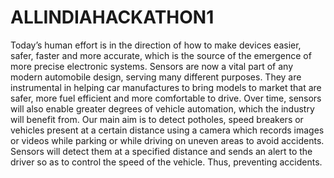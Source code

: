 # ALLINDIAHACKATHON1
Today’s human effort is in the direction of how to make devices easier, safer, faster and more accurate, which is the source of the emergence of more precise electronic systems. Sensors are now a vital part of any modern automobile design, serving many different purposes. They are instrumental in helping car manufactures to bring models to market that are safer, more fuel efficient and more comfortable to drive. Over time, sensors will also enable greater degrees of vehicle automation, which the industry will benefit from. Our main aim is to detect potholes, speed breakers or vehicles present at a certain distance using a camera which records images or videos while parking or while driving on uneven areas to avoid accidents. Sensors will detect them at a specified distance and sends an alert to the driver so as to control the speed of the vehicle. Thus, preventing accidents.
